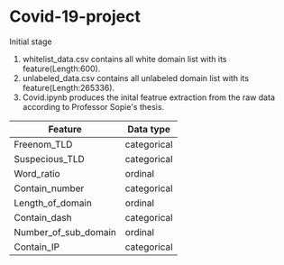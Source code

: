 # Covid-19-project

Initial stage
1. whitelist_data.csv contains all white domain list with its feature(Length:600).
2. unlabeled_data.csv contains all unlabeled domain list with its feature(Length:265336).
3. Covid.ipynb produces the inital featrue extraction from the raw data according to Professor Sopie's thesis.

| Feature | Data type  | 
| ------- | --- | 
| Freenom_TLD | categorical | 
| Suspecious_TLD | categorical | 
| Word_ratio | ordinal | 
| Contain_number | categorical | 
| Length_of_domain | ordinal | 
| Contain_dash | categorical | 
| Number_of_sub_domain| ordinal | 
| Contain_IP | categorical | 
